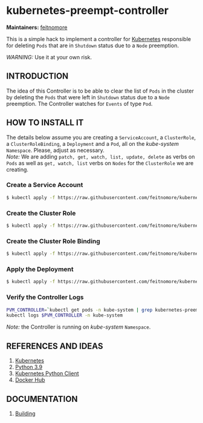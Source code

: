 # kubernetes-preempt-controller


**Maintainers:** [feitnomore](https://github.com/feitnomore/)

This is a simple hack to implement a controller for [Kubernetes](https://kubernetes.io) responsible for deleting `Pods` that are in `Shutdown` status due to a `Node` preemption.

*WARNING:* Use it at your own risk.

## INTRODUCTION

The idea of this Controller is to be able to clear the list of `Pods` in the cluster by deleting the `Pods` that were left in `Shutdown` status due to a `Node` preemption.
The Controller watches for `Events` of type `Pod`. 

## HOW TO INSTALL IT

The details below assume you are creating a `ServiceAccount`, a `ClusterRole`, a `ClusterRoleBinding`, a `Deployment` and a `Pod`, all on the *kube-system* `Namespace`. Please, adjust as necessary.  
*Note:* We are adding `patch, get, watch, list, update, delete` as verbs on `Pods` as well as `get, watch, list` verbs on `Nodes` for the `ClusterRole` we are creating.

### Create a Service Account
```sh
$ kubectl apply -f https://raw.githubusercontent.com/feitnomore/kubernetes-preempt-controller/master/examples/kubernetes-preempt-controller_ServiceAccount.yaml
```
### Create the Cluster Role
```sh
$ kubectl apply -f https://raw.githubusercontent.com/feitnomore/kubernetes-preempt-controller/master/examples/kubernetes-preempt-controller_ClusterRole.yaml
```
### Create the Cluster Role Binding
```sh
$ kubectl apply -f https://raw.githubusercontent.com/feitnomore/kubernetes-preempt-controller/master/examples/kubernetes-preempt-controller_ClusterRoleBinding.yaml
```

### Apply the Deployment
```sh
$ kubectl apply -f https://raw.githubusercontent.com/feitnomore/kubernetes-preempt-controller/master/examples/kubernetes-preempt-controller_Deployment.yaml
```


### Verify the Controller Logs
```sh
PVM_CONTROLLER=`kubectl get pods -n kube-system | grep kubernetes-preempt-controller | awk '{print $1}'`
kubectl logs $PVM_CONTROLLER -n kube-system
```
*Note:* the Controller is running on *kube-system* `Namespace`.  


## REFERENCES AND IDEAS

1. [Kubernetes](https://kubernetes.io/)
2. [Python 3.9](https://www.python.org/)
3. [Kubernetes Python Client](https://github.com/kubernetes-client/python)
4. [Docker Hub](https://hub.docker.com/r/feitnomore/kubernetes-preempt-controller/)

## DOCUMENTATION

1. [Building](https://github.com/feitnomore/kubernetes-preempt-controller/blob/master/BUILD.md)


